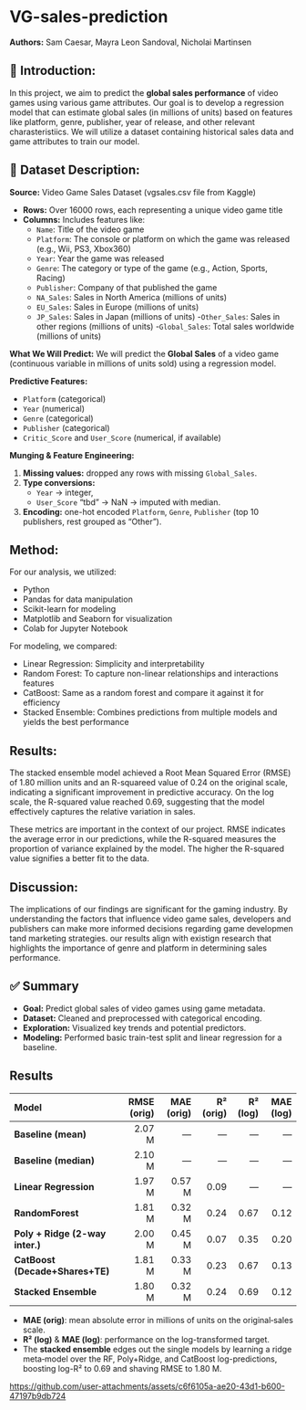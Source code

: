 # VG-sales-prediction

**Authors:** Sam Caesar, Mayra Leon Sandoval, Nicholai Martinsen
## 📌 Introduction:
In this project, we aim to predict the **global sales performance** of video games using various game attributes. Our goal is to develop a regression model that can estimate global sales (in millions of units) based on features like platform, genre, publisher, year of release, and other relevant charasteristiics. We will utilize a dataset containing historical sales data and game attributes to train our model.

## 📂 Dataset Description:
**Source:** Video Game Sales Dataset (vgsales.csv file from Kaggle)

- **Rows:** Over 16000 rows, each representing a unique video game title
- **Columns:** Includes features like:
  - `Name`: Title of the video game
  - `Platform`: The console or platform on which the game was released (e.g., Wii, PS3, Xbox360)
  - `Year`: Year the game was released
  - `Genre`: The category or type of the game (e.g., Action, Sports, Racing)
  - `Publisher`: Company of that published the game
  - `NA_Sales`: Sales in North America (millions of units)
  - `EU_Sales`: Sales in Europe (millions of units)
  - `JP_Sales`: Sales in Japan (millions of units)
  -`Other_Sales`: Sales in other regions (millions of units)
  -`Global_Sales`: Total sales worldwide (millions of units)

**What We Will Predict:**
We will predict the **Global Sales** of a video game (continuous variable in millions of units sold) using a regression model.

**Predictive Features:**
- `Platform` (categorical)
- `Year` (numerical)
- `Genre` (categorical)
- `Publisher` (categorical)
- `Critic_Score` and `User_Score` (numerical, if available)

**Munging & Feature Engineering:**
  1. **Missing values:** dropped any rows with missing `Global_Sales`.  
  2. **Type conversions:**
     - `Year` → integer,
     - `User_Score` “tbd” → NaN → imputed with median.  
  3. **Encoding:** one-hot encoded `Platform`, `Genre`, `Publisher` (top 10 publishers, rest grouped as “Other”).

## Method:
For our analysis, we utilized:
  - Python
  - Pandas for data manipulation
  - Scikit-learn for modeling
  - Matplotlib and Seaborn for visualization
  - Colab for Jupyter Notebook

For modeling, we compared:
  - Linear Regression: Simplicity and interpretability 
  - Random Forest: To capture non-linear relationships and interactions features
  - CatBoost: Same as a random forest and compare it against it for efficiency
  - Stacked Ensemble: Combines predictions from multiple models and yields the best performance

## Results:
The stacked ensemble model achieved a Root Mean Squared Error (RMSE) of 1.80 million units and an R-squareed value of 0.24 on the original scale,
indicating a significant improvement in predictive accuracy. On the log scale, the R-squared value reached 0.69, suggesting that the model 
effectively captures the relative variation in sales. 

These metrics are important in the context of our project. RMSE indicates the average error in our predictions, while the R-squared measures
the proportion of variance explained by the model. The higher the R-squared value signifies a better fit to the data.

## Discussion:
The implications of our findings are significant for the gaming industry. By understanding the factors that influence video game sales, developers 
and publishers can make more informed decisions regarding game developmen tand marketing strategies. our results align with existign research that 
highlights the importance of genre and platform in determining sales performance.

## ✅ Summary
- **Goal:** Predict global sales of video games using game metadata.
- **Dataset:** Cleaned and preprocessed with categorical encoding.
- **Exploration:** Visualized key trends and potential predictors.
- **Modeling:** Performed basic train-test split and linear regression for a baseline.


## Results

| Model                             | RMSE (orig) | MAE (orig) | R² (orig) | R² (log) | MAE (log) |
|:----------------------------------|------------:|-----------:|----------:|---------:|----------:|
| **Baseline (mean)**               | 2.07 M      | —          | —         | —        | —         |
| **Baseline (median)**             | 2.10 M      | —          | —         | —        | —         |
| **Linear Regression**             | 1.97 M      | 0.57 M     | 0.09      | —        | —         |
| **RandomForest**                  | 1.81 M      | 0.32 M     | 0.24      | 0.67     | 0.12      |
| **Poly + Ridge (2-way inter.)**   | 2.00 M      | 0.45 M     | 0.07      | 0.35     | 0.20      |
| **CatBoost (Decade+Shares+TE)**   | 1.81 M      | 0.33 M     | 0.23      | 0.67     | 0.13      |
| **Stacked Ensemble**              | 1.80 M      | 0.32 M     | 0.24      | 0.69     | 0.12      |

- **MAE (orig)**: mean absolute error in millions of units on the original‐sales scale.  
- **R² (log)** & **MAE (log)**: performance on the log-transformed target.  
- The **stacked ensemble** edges out the single models by learning a ridge meta‐model over the RF, Poly+Ridge, and CatBoost log-predictions, boosting log-R² to 0.69 and shaving RMSE to 1.80 M.  



https://github.com/user-attachments/assets/c6f6105a-ae20-43d1-b600-47197b9db724

